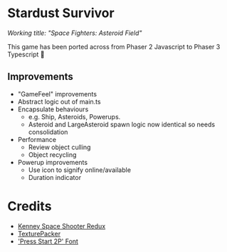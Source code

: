 # Stardust Survivor
_Working title: "Space Fighters: Asteroid Field"_

This game has been ported across from Phaser 2 Javascript to Phaser 3 Typescript :tada:


## Improvements
- "GameFeel" improvements
- Abstract logic out of main.ts
- Encapsulate behaviours
    - e.g. Ship, Asteroids, Powerups.
    - Asteroid and LargeAsteroid spawn logic now identical so needs consolidation
- Performance
    - Review object culling
    - Object recycling
- Powerup improvements
    - Use icon to signify online/available
    - Duration indicator


# Credits
- [Kenney Space Shooter Redux](https://kenney.nl/assets/space-shooter-reduxe)
- [TexturePacker](https://www.codeandweb.com/texturepacker)
- ['Press Start 2P' Font](https://fonts.google.com/specimen/Press+Start+2P)